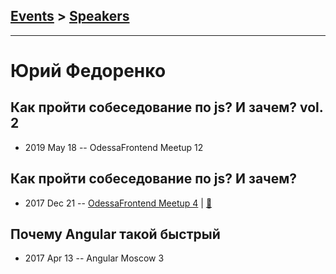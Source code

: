 ## [Events](../README.md) > [Speakers](../speakers.md)
---

# Юрий Федоренко

## Как пройти собеседование по js? И зачем? vol. 2
- 2019 May 18 -- OdessaFrontend Meetup 12    
## Как пройти собеседование по js? И зачем?
- 2017 Dec 21 -- [OdessaFrontend Meetup 4](https://youtu.be/uYJyIE3id-M)  | [:notebook:](https://www.slideshare.net/odessafrontend/js-odessafrontend-meetup-4)  
## Почему Angular такой быстрый
- 2017 Apr 13 -- Angular Moscow 3    
